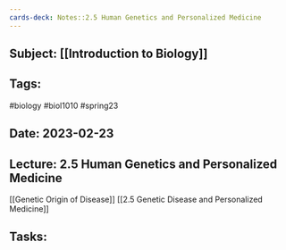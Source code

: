 ```yaml
---
cards-deck: Notes::2.5 Human Genetics and Personalized Medicine
---
```


## Subject: [[Introduction to Biology]]
## Tags:
#biology #biol1010 #spring23 
## Date: 2023-02-23
## Lecture: 2.5 Human Genetics and Personalized Medicine

[[Genetic Origin of Disease]]
[[2.5 Genetic Disease and Personalized Medicine]]

## Tasks:
